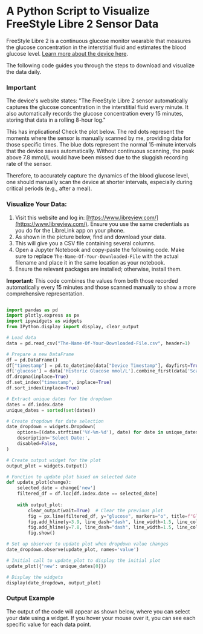 # A Python Script to Visualize FreeStyle Libre 2 Sensor Data

FreeStyle Libre 2 is a continuous glucose monitor wearable that measures the glucose concentration in the interstitial fluid and estimates the blood glucose level. [Learn more about the device here](https://www.freestyle.abbott/).

The following code guides you through the steps to download and visualize the data daily.

### Important

The device's website states: "The FreeStyle Libre 2 sensor automatically captures the glucose concentration in the interstitial fluid every minute. It also automatically records the glucose concentration every 15 minutes, storing that data in a rolling 8-hour log."

This has implications! Check the plot below. The red dots represent the moments where the sensor is manually scanned by me, providing data for those specific times. The blue dots represent the normal 15-minute intervals that the device saves automatically. Without continuous scanning, the peak above 7.8 mmol/L would have been missed due to the sluggish recording rate of the sensor.

Therefore, to accurately capture the dynamics of the blood glucose level, one should manually scan the device at shorter intervals, especially during critical periods (e.g., after a meal).

### Visualize Your Data:

1. Visit this website and log in: [https://www.libreview.com/](https://www.libreview.com/). Ensure you use the same credentials as you do for the LibreLink app on your phone.
2. As shown in the picture below, find and download your data.
3. This will give you a CSV file containing several columns.
4. Open a Jupyter Notebook and copy-paste the following code. Make sure to replace `The-Name-Of-Your-Downloaded-File` with the actual filename and place it in the same location as your notebook.
5. Ensure the relevant packages are installed; otherwise, install them.  

**Important:** This code combines the values from both those recorded automatically every 15 minutes and those scanned manually to show a more comprehensive representation.

```Python 

import pandas as pd
import plotly.express as px
import ipywidgets as widgets
from IPython.display import display, clear_output

# Load data
data = pd.read_csv("The-Name-Of-Your-Downloaded-File.csv", header=1)

# Prepare a new DataFrame
df = pd.DataFrame()
df["timestamp"] = pd.to_datetime(data["Device Timestamp"], dayfirst=True)
df['glucose'] = data['Historic Glucose mmol/L'].combine_first(data['Scan Glucose mmol/L'])
df.dropna(inplace=True)
df.set_index("timestamp", inplace=True)
df.sort_index(inplace=True)

# Extract unique dates for the dropdown
dates = df.index.date
unique_dates = sorted(set(dates))

# Create dropdown for date selection
date_dropdown = widgets.Dropdown(
    options=[(date.strftime('%Y-%m-%d'), date) for date in unique_dates],
    description='Select Date:',
    disabled=False,
)

# Create output widget for the plot
output_plot = widgets.Output()

# Function to update plot based on selected date
def update_plot(change):
    selected_date = change['new']
    filtered_df = df.loc[df.index.date == selected_date]
    
    with output_plot:
        clear_output(wait=True)  # Clear the previous plot
        fig = px.line(filtered_df, y="glucose", markers="o", title=f"Glucose Levels on {selected_date.strftime('%Y-%m-%d')}")
        fig.add_hline(y=3.9, line_dash="dash", line_width=1.5, line_color="red")
        fig.add_hline(y=7.8, line_dash="dash", line_width=1.5, line_color="red")
        fig.show()

# Set up observer to update plot when dropdown value changes
date_dropdown.observe(update_plot, names='value')

# Initial call to update_plot to display the initial plot
update_plot({'new': unique_dates[0]})

# Display the widgets
display(date_dropdown, output_plot)

```
### Output Example
The output of the code will appear as shown below, where you can select your date using a widget. If you hover your mouse over it, you can see each specific value for each data point.
